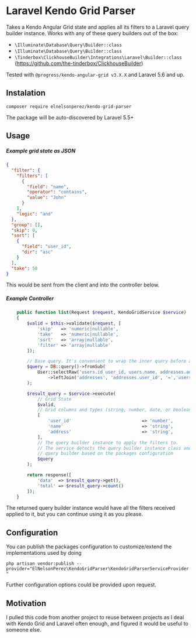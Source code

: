 # Laravel Kendo Grid Parser

Takes a Kendo Angular Grid state and applies all its filters to a Laravel query builder instance.
Works with any of these query builders out of the box:
- `\Illuminate\Database\Query\Builder::class`
- ``\Illuminate\Database\Query\Builder::class``
- `\Tinderbox\ClickhouseBuilder\Integrations\Laravel\Builder::class` (https://github.com/the-tinderbox/ClickhouseBuilder)

Tested with `@progress/kendo-angular-grid v3.X.X` and Laravel 5.6 and up.

## Instalation 
`composer require elnelsonperez/kendo-grid-parser`

The package will be auto-discovered by Laravel 5.5+

## Usage 

##### Example grid state as JSON
```json
{
  "filter": {
    "filters": [
      {
        "field": "name",
        "operator": "contains",
        "value": "John"
      }
    ],
    "logic": "and"
  },
  "group": [],
  "skip": 0,
  "sort": [
    {
      "field": "user_id",
      "dir": "asc"
    }
  ],
  "take": 50
}
```

This would be sent from the client and into the controller below.

##### Example Controller 

```php
    public function list(Request $request, KendoGridService $service)
    {
        $valid = $this->validate($request, [
            'skip'   => 'numeric|nullable',
            'take'   => 'numeric|nullable',
            'sort'   => 'array|nullable',
            'filter' => 'array|nullable'
        ]);

        // Base query. It's convenient to wrap the inner query before applying any grid filters
        $query = DB::query()->fromSub(
            User::selectRaw('users.id user_id, users.name, addresses.address')
                ->leftJoin('addresses', 'addresses.user_id', '=','users.id'), 'T'
        );

        $result_query = $service->execute(
            // Grid State
            $valid,
            // Grid columns and types (string, number, date, or boolean)
            [
                'user_id'                           => 'number',
                'name'                              => 'string',
                'address'                           => 'string',
            ],
            // The query builder instance to apply the filters to. 
            // The service detects the query builder instance class and chooses which adapter to use to build the resulting
            // query builder based on the packages configuration
            $query
        );

        return response([
            'data'  => $result_query->get(),
            'total' => $result_query->count()
        ]);
    }
```

The returned query builder instance would have all the filters received applied to it, but you can continue using it as you please.
## Configuration

You can publish the packages configuration to customize/extend the implementations used by doing

`php artisan vendor:publish --provider="ElNelsonPerez\KendoGridParser\KendoGridParserServiceProvider"`

Further configuration options could be provided upon request.

## Motivation
I pulled this code from another project to reuse between projects as I deal with Kendo Grid and Laravel often enough, 
and figured it would be useful to someone else.
